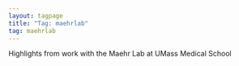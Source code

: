```yaml
---
layout: tagpage
title: "Tag: maehrlab"
tag: maehrlab
---
```

Highlights from work with the Maehr Lab at UMass Medical School
